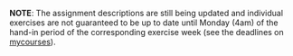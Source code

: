 **NOTE**: The assignment descriptions are still being updated and individual exercises are not guaranteed to be up to date until Monday (4am) of the hand-in period of the corresponding exercise week (see the deadlines on [mycourses](https://mycourses.aalto.fi/course/view.php?id=20640&section=2)).
